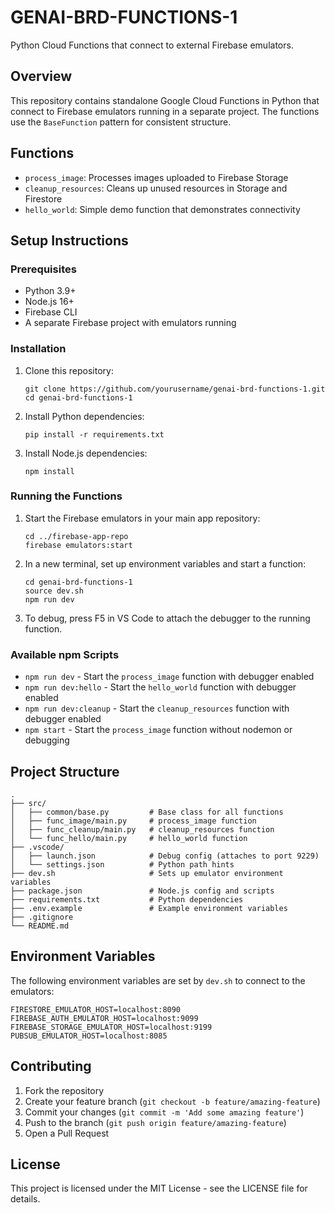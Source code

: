 # GENAI-BRD-FUNCTIONS-1

Python Cloud Functions that connect to external Firebase emulators.

## Overview

This repository contains standalone Google Cloud Functions in Python that connect to Firebase emulators running in a separate project. The functions use the `BaseFunction` pattern for consistent structure.

## Functions

- `process_image`: Processes images uploaded to Firebase Storage
- `cleanup_resources`: Cleans up unused resources in Storage and Firestore
- `hello_world`: Simple demo function that demonstrates connectivity

## Setup Instructions

### Prerequisites

- Python 3.9+
- Node.js 16+
- Firebase CLI
- A separate Firebase project with emulators running

### Installation

1. Clone this repository:

   ```
   git clone https://github.com/yourusername/genai-brd-functions-1.git
   cd genai-brd-functions-1
   ```

2. Install Python dependencies:

   ```
   pip install -r requirements.txt
   ```

3. Install Node.js dependencies:
   ```
   npm install
   ```

### Running the Functions

1. Start the Firebase emulators in your main app repository:

   ```
   cd ../firebase-app-repo
   firebase emulators:start
   ```

2. In a new terminal, set up environment variables and start a function:

   ```
   cd genai-brd-functions-1
   source dev.sh
   npm run dev
   ```

3. To debug, press F5 in VS Code to attach the debugger to the running function.

### Available npm Scripts

- `npm run dev` - Start the `process_image` function with debugger enabled
- `npm run dev:hello` - Start the `hello_world` function with debugger enabled
- `npm run dev:cleanup` - Start the `cleanup_resources` function with debugger enabled
- `npm start` - Start the `process_image` function without nodemon or debugging

## Project Structure

```
.
├── src/
│   ├── common/base.py         # Base class for all functions
│   ├── func_image/main.py     # process_image function
│   ├── func_cleanup/main.py   # cleanup_resources function
│   └── func_hello/main.py     # hello_world function
├── .vscode/
│   ├── launch.json            # Debug config (attaches to port 9229)
│   └── settings.json          # Python path hints
├── dev.sh                     # Sets up emulator environment variables
├── package.json               # Node.js config and scripts
├── requirements.txt           # Python dependencies
├── .env.example               # Example environment variables
├── .gitignore
└── README.md
```

## Environment Variables

The following environment variables are set by `dev.sh` to connect to the emulators:

```
FIRESTORE_EMULATOR_HOST=localhost:8090
FIREBASE_AUTH_EMULATOR_HOST=localhost:9099
FIREBASE_STORAGE_EMULATOR_HOST=localhost:9199
PUBSUB_EMULATOR_HOST=localhost:8085
```

## Contributing

1. Fork the repository
2. Create your feature branch (`git checkout -b feature/amazing-feature`)
3. Commit your changes (`git commit -m 'Add some amazing feature'`)
4. Push to the branch (`git push origin feature/amazing-feature`)
5. Open a Pull Request

## License

This project is licensed under the MIT License - see the LICENSE file for details.
